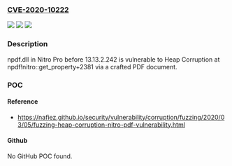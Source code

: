 ### [CVE-2020-10222](https://cve.mitre.org/cgi-bin/cvename.cgi?name=CVE-2020-10222)
![](https://img.shields.io/static/v1?label=Product&message=n%2Fa&color=blue)
![](https://img.shields.io/static/v1?label=Version&message=n%2Fa&color=blue)
![](https://img.shields.io/static/v1?label=Vulnerability&message=n%2Fa&color=brighgreen)

### Description

npdf.dll in Nitro Pro before 13.13.2.242 is vulnerable to Heap Corruption at npdf!nitro::get_property+2381 via a crafted PDF document.

### POC

#### Reference
- https://nafiez.github.io/security/vulnerability/corruption/fuzzing/2020/03/05/fuzzing-heap-corruption-nitro-pdf-vulnerability.html

#### Github
No GitHub POC found.

